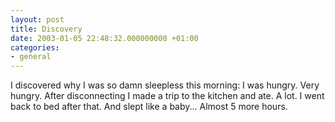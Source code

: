 ```yaml
---
layout: post
title: Discovery
date: 2003-01-05 22:48:32.000000000 +01:00
categories:
- general
---
```

I discovered why I was so damn sleepless this morning: I was hungry. Very hungry. After disconnecting I made a trip to the kitchen and ate. A lot. I went back to bed after that. And slept like a baby... Almost 5 more hours.
